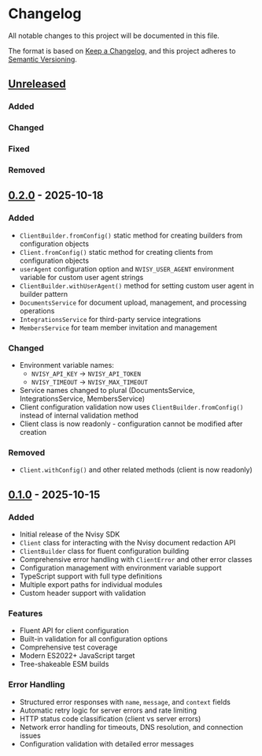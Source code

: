 # Changelog

All notable changes to this project will be documented in this file.

The format is based on [Keep a Changelog](https://keepachangelog.com/en/1.0.0/),
and this project adheres to
[Semantic Versioning](https://semver.org/spec/v2.0.0.html).

## [Unreleased]

### Added

### Changed

### Fixed

### Removed

## [0.2.0] - 2025-10-18

### Added

- `ClientBuilder.fromConfig()` static method for creating builders from configuration objects
- `Client.fromConfig()` static method for creating clients from configuration objects
- `userAgent` configuration option and `NVISY_USER_AGENT` environment variable for custom user agent strings
- `ClientBuilder.withUserAgent()` method for setting custom user agent in builder pattern
- `DocumentsService` for document upload, management, and processing operations
- `IntegrationsService` for third-party service integrations
- `MembersService` for team member invitation and management

### Changed

- Environment variable names:
  - `NVISY_API_KEY` → `NVISY_API_TOKEN`
  - `NVISY_TIMEOUT` → `NVISY_MAX_TIMEOUT`
- Service names changed to plural (DocumentsService, IntegrationsService, MembersService)
- Client configuration validation now uses `ClientBuilder.fromConfig()` instead of internal validation method
- Client class is now readonly - configuration cannot be modified after creation

### Removed

- `Client.withConfig()` and other related methods (client is now readonly)

## [0.1.0] - 2025-10-15

### Added

- Initial release of the Nvisy SDK
- `Client` class for interacting with the Nvisy document redaction API
- `ClientBuilder` class for fluent configuration building
- Comprehensive error handling with `ClientError` and other error classes
- Configuration management with environment variable support
- TypeScript support with full type definitions
- Multiple export paths for individual modules
- Custom header support with validation

### Features

- Fluent API for client configuration
- Built-in validation for all configuration options
- Comprehensive test coverage
- Modern ES2022+ JavaScript target
- Tree-shakeable ESM builds

### Error Handling

- Structured error responses with `name`, `message`, and `context` fields
- Automatic retry logic for server errors and rate limiting
- HTTP status code classification (client vs server errors)
- Network error handling for timeouts, DNS resolution, and connection issues
- Configuration validation with detailed error messages

[Unreleased]: https://github.com/nvisycom/sdk/compare/v0.2.0...HEAD
[0.2.0]: https://github.com/nvisycom/sdk/compare/v0.1.0...v0.2.0
[0.1.0]: https://github.com/nvisycom/sdk/releases/tag/v0.1.0
